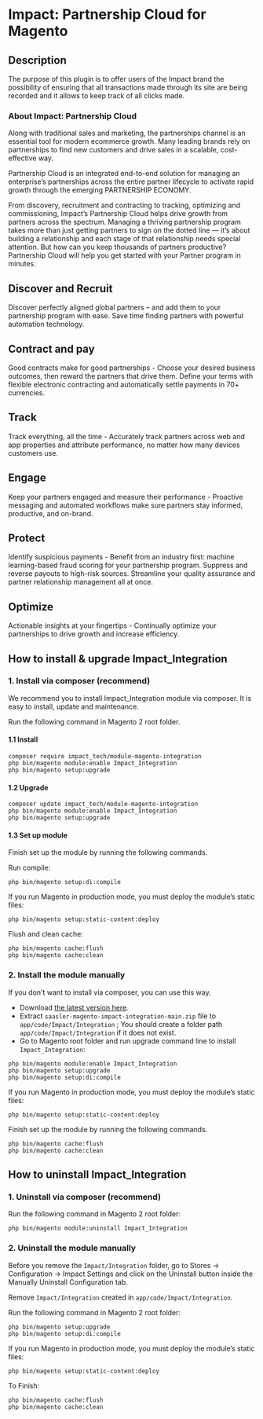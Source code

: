 # Impact: Partnership Cloud for Magento

## Description

The purpose of this plugin is to offer users of the Impact brand the 
possibility of ensuring that all transactions made through its site are 
being recorded and it allows to keep track of all clicks made.

### About Impact: Partnership Cloud 

Along with traditional sales and marketing, the partnerships channel is an essential tool for modern ecommerce growth. Many leading brands rely on partnerships to find new customers and drive sales in a scalable, cost-effective way.

Partnership Cloud is an integrated end-to-end solution for managing an enterprise’s partnerships across the entire partner lifecycle to activate rapid growth through the emerging PARTNERSHIP ECONOMY.

From discovery, recruitment and contracting to tracking, optimizing and commissioning, Impact’s Partnership Cloud helps drive growth from partners across the spectrum. Managing a thriving partnership program takes more than just getting partners to sign on the dotted line — it’s about building a relationship and each stage of that relationship needs special attention. But how can you keep thousands of partners productive? Partnership Cloud will help you get started with your Partner program in minutes.

## Discover and Recruit

Discover perfectly aligned global partners – and add them to your partnership program with ease. Save time finding partners with powerful automation technology.

## Contract and pay

Good contracts make for good partnerships - Choose your desired business outcomes, then reward the partners that drive them. Define your terms with flexible electronic contracting and automatically settle payments in 70+ currencies.

## Track

Track everything, all the time - Accurately track partners across web and app properties and attribute performance, no matter how many devices customers use.

## Engage

Keep your partners engaged and measure their performance - Proactive messaging and automated workflows make sure partners stay informed, productive, and on-brand.

## Protect

Identify suspicious payments - Benefit from an industry first: machine learning-based fraud scoring for your partnership program. Suppress and reverse payouts to high-risk sources. Streamline your quality assurance and partner relationship management all at once.

## Optimize

Actionable insights at your fingertips - Continually optimize your partnerships to drive growth and increase efficiency.


## How to install & upgrade Impact_Integration

### 1. Install via composer (recommend)

We recommend you to install Impact_Integration module via composer. It is easy to install, update and maintenance.

Run the following command in Magento 2 root folder.

#### 1.1 Install

```
composer require impact_tech/module-magento-integration
php bin/magento module:enable Impact_Integration
php bin/magento setup:upgrade
```

#### 1.2 Upgrade

```
composer update impact_tech/module-magento-integration
php bin/magento module:enable Impact_Integration
php bin/magento setup:upgrade
```

#### 1.3 Set up module

Finish set up the module by running the following commands.

Run compile:

```
php bin/magento setup:di:compile
```

If you run Magento in production mode, you must deploy the module’s static files:

```
php bin/magento setup:static-content:deploy
```

Flush and clean cache:

```
php bin/magento cache:flush
php bin/magento cache:clean
```

### 2. Install the module manually 

If you don't want to install via composer, you can use this way. 

- Download [the latest version here](https://github.com/saasler/saasler-magento-impact-integration/archive/refs/heads/main.zip).
- Extract `saasler-magento-impact-integration-main.zip` file to `app/code/Impact/Integration` ; You should create a folder path `app/code/Impact/Integration` if it does not exist.
- Go to Magento root folder and run upgrade command line to install `Impact_Integration`:

```
php bin/magento module:enable Impact_Integration
php bin/magento setup:upgrade
php bin/magento setup:di:compile
``` 

If you run Magento in production mode, you must deploy the module’s static files:

```
php bin/magento setup:static-content:deploy
``` 

Finish set up the module by running the following commands.

``` 
php bin/magento cache:flush
php bin/magento cache:clean
```


## How to uninstall Impact_Integration

### 1. Uninstall via composer (recommend)

Run the following command in Magento 2 root folder:

```
php bin/magento module:uninstall Impact_Integration
```

### 2. Uninstall the module manually 

Before you remove the `Impact/Integration` folder, go to Stores -> Configuration -> Impact Settings and click on the Uninstall button inside the Manually Uninstall Configuration tab.

Remove `Impact/Integration` created in `app/code/Impact/Integration`.

Run the following command in Magento 2 root folder:

```
php bin/magento setup:upgrade
php bin/magento setup:di:compile
```

If you run Magento in production mode, you must deploy the module’s static files:

```
php bin/magento setup:static-content:deploy
``` 

To Finish:
```
php bin/magento cache:flush
php bin/magento cache:clean
```